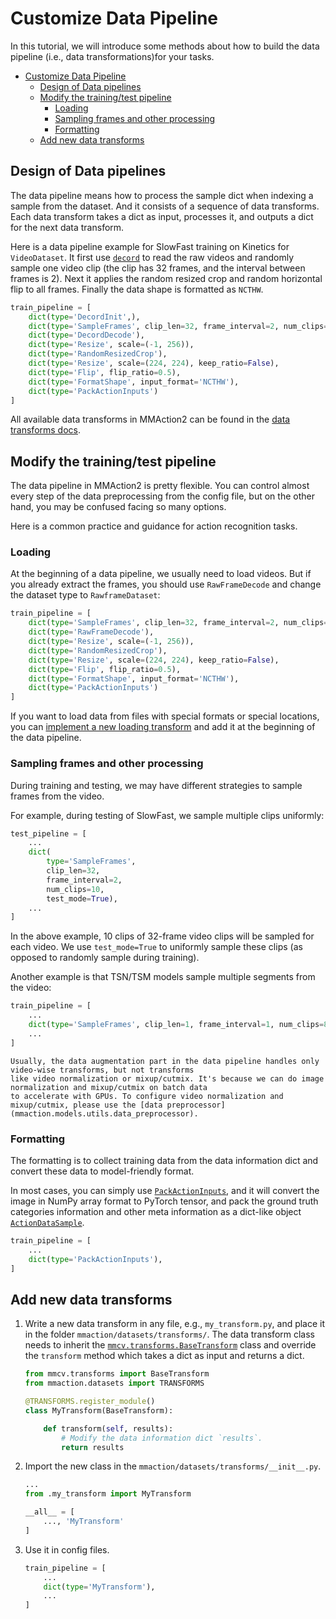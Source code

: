 # Customize Data Pipeline

In this tutorial, we will introduce some methods about how to build the data pipeline (i.e., data transformations)for your tasks.

- [Customize Data Pipeline](#customize-data-pipeline)
  - [Design of Data pipelines](#design-of-data-pipelines)
  - [Modify the training/test pipeline](#modify-the-trainingtest-pipeline)
    - [Loading](#loading)
    - [Sampling frames and other processing](#sampling-frames-and-other-processing)
    - [Formatting](#formatting)
  - [Add new data transforms](#add-new-data-transforms)

## Design of Data pipelines

The data pipeline means how to process the sample dict when indexing a sample from the dataset. And it
consists of a sequence of data transforms. Each data transform takes a dict as input, processes it, and outputs a dict for the next data transform.

Here is a data pipeline example for SlowFast training on Kinetics for `VideoDataset`. It first use [`decord`](https://github.com/dmlc/decord) to read the raw videos and randomly sample one video clip (the clip has 32 frames, and the interval between frames is 2). Next it applies the random resized crop and random horizontal flip to all frames. Finally the data shape is formatted as `NCTHW`.

```python
train_pipeline = [
    dict(type='DecordInit',),
    dict(type='SampleFrames', clip_len=32, frame_interval=2, num_clips=1),
    dict(type='DecordDecode'),
    dict(type='Resize', scale=(-1, 256)),
    dict(type='RandomResizedCrop'),
    dict(type='Resize', scale=(224, 224), keep_ratio=False),
    dict(type='Flip', flip_ratio=0.5),
    dict(type='FormatShape', input_format='NCTHW'),
    dict(type='PackActionInputs')
]
```

All available data transforms in MMAction2 can be found in the [data transforms docs](mmaction.datasets.transforms).

## Modify the training/test pipeline

The data pipeline in MMAction2 is pretty flexible. You can control almost every step of the data
preprocessing from the config file, but on the other hand, you may be confused facing so many options.

Here is a common practice and guidance for action recognition tasks.

### Loading

At the beginning of a data pipeline, we usually need to load videos. But if you already extract the frames, you should use `RawFrameDecode` and change the dataset type to `RawframeDataset`:

```python
train_pipeline = [
    dict(type='SampleFrames', clip_len=32, frame_interval=2, num_clips=1),
    dict(type='RawFrameDecode'),
    dict(type='Resize', scale=(-1, 256)),
    dict(type='RandomResizedCrop'),
    dict(type='Resize', scale=(224, 224), keep_ratio=False),
    dict(type='Flip', flip_ratio=0.5),
    dict(type='FormatShape', input_format='NCTHW'),
    dict(type='PackActionInputs')
]
```

If you want to load data from files with special formats or special locations, you can [implement a new loading
transform](#add-new-data-transforms) and add it at the beginning of the data pipeline.

### Sampling frames and other processing

During training and testing, we may have different strategies to sample frames from the video.

For example, during testing of SlowFast, we sample multiple clips uniformly:

```python
test_pipeline = [
    ...
    dict(
        type='SampleFrames',
        clip_len=32,
        frame_interval=2,
        num_clips=10,
        test_mode=True),
    ...
]
```

In the above example, 10 clips of 32-frame video clips will be sampled for each video. We use `test_mode=True` to uniformly sample these clips (as opposed to randomly sample during training).

Another example is that TSN/TSM models sample multiple segments from the video:

```python
train_pipeline = [
    ...
    dict(type='SampleFrames', clip_len=1, frame_interval=1, num_clips=8),
    ...
]
```

```{note}
Usually, the data augmentation part in the data pipeline handles only video-wise transforms, but not transforms
like video normalization or mixup/cutmix. It's because we can do image normalization and mixup/cutmix on batch data
to accelerate with GPUs. To configure video normalization and mixup/cutmix, please use the [data preprocessor]
(mmaction.models.utils.data_preprocessor).
```

### Formatting

The formatting is to collect training data from the data information dict and convert these data to
model-friendly format.

In most cases, you can simply use [`PackActionInputs`](mmaction.datasets.transforms.PackActionInputs), and it will
convert the image in NumPy array format to PyTorch tensor, and pack the ground truth categories information and
other meta information as a dict-like object [`ActionDataSample`](mmaction.structures.ActionDataSample).

```python
train_pipeline = [
    ...
    dict(type='PackActionInputs'),
]
```

## Add new data transforms

1. Write a new data transform in any file, e.g., `my_transform.py`, and place it in
   the folder `mmaction/datasets/transforms/`. The data transform class needs to inherit
   the [`mmcv.transforms.BaseTransform`](mmcv.transforms.BaseTransform) class and override
   the `transform` method which takes a dict as input and returns a dict.

   ```python
   from mmcv.transforms import BaseTransform
   from mmaction.datasets import TRANSFORMS

   @TRANSFORMS.register_module()
   class MyTransform(BaseTransform):

       def transform(self, results):
           # Modify the data information dict `results`.
           return results
   ```

2. Import the new class in the `mmaction/datasets/transforms/__init__.py`.

   ```python
   ...
   from .my_transform import MyTransform

   __all__ = [
       ..., 'MyTransform'
   ]
   ```

3. Use it in config files.

   ```python
   train_pipeline = [
       ...
       dict(type='MyTransform'),
       ...
   ]
   ```

